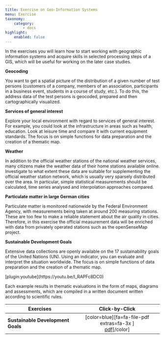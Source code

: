 ```yaml
---
title: Exercise on Geo-Information Systems
menu: Exercise
taxonomy:
    category:
        - docs
highlight:
    enabled: false
---
```


In the exercises you will learn how to start working with geographic information systems and acquire skills in selected processing steps of a GIS, which will be useful for working on the later case studies. 

<div class="row align-items-center">
    <div class="col-sm-9">
        <strong>Geocoding</strong>
        <p class="text-justify">You want to get a spatial picture of the distribution of a given number of test persons (customers of a company, members of an association, participants in a business event, students in a course of study, etc.). To do this, the address data of the test persons is geocoded, prepared and then cartographically visualized.</p>
    </div>
    <div class="col-sm-3" markdown="1"></div>
</div>

<div class="row align-items-center">
    <div class="col-sm-9">
        <strong>Services of general interest</strong>
        <p class="text-justify">Explore your local environment with regard to services of general interest. For example, you could look at the infrastructure in areas such as health, education. Look at leisure time and compare it with current equipment standards. The focus is on simple functions for data preparation and the creation of a thematic map.</p>
    </div>
    <div class="col-sm-3" markdown="1"></div>
</div>

<div class="row align-items-center">
    <div class="col-sm-9">
        <strong>Weather</strong>
        <p class="text-justify">In addition to the official weather stations of the national weather services, many citizens make the weather data of their home stations available online. Investigate to what extent these data are suitable for supplementing the official weather station network, which is usually very sparsely distributed over the area. In particular, simple statistical measurements should be calculated, time series analysed and interpolation approaches compared.</p>
    </div>
    <div class="col-sm-3" markdown="1"></div>
</div>

<div class="row align-items-center">
    <div class="col-sm-9">
        <strong>Particulate matter in large German cities</strong>
        <p class="text-justify">Particulate matter is monitored nationwide by the Federal Environment Agency, with measurements being taken at around 200 measuring stations. These are too few to make a reliable statement about the air quality in cities. Therefore, in this exercise the official measurement data will be enriched with data from privately operated stations such as the openSenseMap project.</p>
    </div>
    <div class="col-sm-3" markdown="1"></div>
</div>

<div class="row align-items-center">
    <div class="col-sm-9">
        <strong>Sustainable Development Goals</strong>
        <p class="text-justify">Extensive data collections are openly available on the 17 sustainability goals of the United Nations (UN). Using an indicator, you can evaluate and interpret the situation worldwide. The focus is on simple functions of data preparation and the creation of a thematic map.</p>
    </div>
    <div class="col-sm-3" markdown="1">[plugin:youtube](https://youtu.be/I_RAPFc8DC0)</div>
</div>

Each example results in thematic evaluations in the form of maps, diagrams and assessments, which are compiled in a written document written according to scientific rules.


| Exercises                         |                                                    Click-by-Click                                                     |
| --------------------------------- | :-------------------------------------------------------------------------------------------------------------------: |
| **Sustainable Development Goals** | [color=blue][fa=fa-file-pdf extras=fa-3x ]<br>[pdf](GIS_SDG_Click-by-Click%20English_Final.pdf?target=_blank)[/color] |